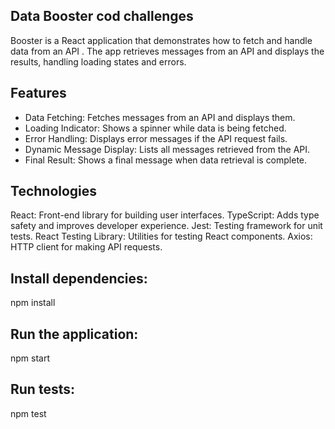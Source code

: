 ## Data Booster cod challenges

Booster is a React application that demonstrates how to fetch and handle data from an API . The app retrieves messages from an API and displays the results, handling loading states and errors.

## Features

- Data Fetching: Fetches messages from an API and displays them.
- Loading Indicator: Shows a spinner while data is being fetched.
- Error Handling: Displays error messages if the API request fails.
- Dynamic Message Display: Lists all messages retrieved from the API.
- Final Result: Shows a final message when data retrieval is complete.

## Technologies

React: Front-end library for building user interfaces.
TypeScript: Adds type safety and improves developer experience.
Jest: Testing framework for unit tests.
React Testing Library: Utilities for testing React components.
Axios: HTTP client for making API requests.

## Install dependencies:

npm install

## Run the application:

npm start

## Run tests:

npm test
